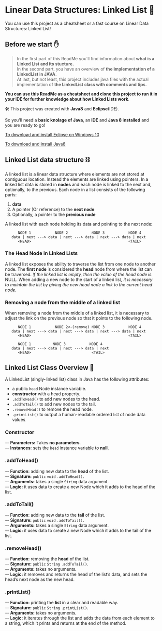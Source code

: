 # Linear Data Structures: Linked List 🚀

You can use this project as a cheatsheet or a fast course on Linear Data Structures: Linked List!


## Before we start ✋
> In the first part of this ReadMe you'll find information about **what is a Linked List and its stucture.**  
> In the second part, you have an overview of **the implementation of a LinkedList in JAVA.**  
> At last, but not least, this project includes java files with the actual implementation of **the LinkedList class with comments and tips.**  

**You can use this ReadMe as a cheatsheet and clone this project to run it in your IDE for further knowledge about how Linked Lists work.**

🛠️ This project was created with **Java8** and **Eclipse**(IDE).

So you'll need a **basic knolage of Java**, an **IDE** and **Java 8 installed** and you are ready to go!

[To download and install Eclipse on Windows 10](https://www.youtube.com/watch?v=N-wXTRpR03U)

[To download and install Java8](https://www.youtube.com/watch?v=ClcHrcNXP9g)



## Linked List data structure ⛓️

A linked list is a linear data structure where elements are not stored at contiguous location. Instead the elements are linked using pointers.
In a linked list data is stored in **nodes** and each node is linked to the next and, optionally, to the previous. Each node in a list consists of the following parts:

1. **data**
2. A pointer (Or reference) to the **next node**
3. Optionally, a pointer to the **previous node**

A linked list with each node holding its data and pointing to the next node:

```
      NODE 1           NODE 2           NODE 3           NODE 4      
   data | next ---> data | next ---> data | next ---> data | next 
      <HEAD>                                             <TAIL>     
```

### The Head Node in Linked Lists
A linked list exposes the ability to traverse the list from one node to another node. 
The **first node** is considered the **head** node from where the list can be traversed. 
*If the linked list is empty, then the value of the head node is* NULL.
When adding a new node to the start of a linked list, *it is necessary to maintain the list by giving the new head node a link to the current head node*. 

### Removing a node from the middle of a linked list
When removing a node from the middle of a linked list, it is necessary to adjust the link on the previous node so that it points to the following node. 

```
      NODE 1           NODE 2<-(remove) NODE 3           NODE 4      
   data | next ---> data | next ---> data | next ---> data | next 
      <HEAD>                                             <TAIL>     
```
```
      NODE 1          NODE 3           NODE 4      
   data | next ---> data | next ---> data | next 
      <HEAD>                            <TAIL>     
```


## Linked List Class Overview 🤖
A LinkedList (singly-linked list) class in Java has the following attributes:

- a public `head` Node instance variable.
- **constructor** with a head property.
- `.addToHead()` to add new nodes to the head.
- `.addToTail()` to add new nodes to the tail.
- `.removeHead()` to remove the head node.
- `.printList()` to output a human-readable ordered list of node data values.

### Constructor
-- **Parameters:** Takes **no parameters**.  
-- **Instances:** sets the `head` instance variable to **null**.  

### .addToHead()
-- **Function:** adding new data to the **head** of the list.  
-- **Signature:** `public` `void` `.addToHead()`.  
-- **Arguments:** takes a single `String` data argument.  
-- **Logic:** it uses data to create a new Node which it adds to the head of the list. 

### .addToTail()
-- **Function:** adding new data to the **tail** of the list.     
-- **Signature:** `public` `void` `.addToTail()`.    
-- **Arguments:** takes a single `String` data argument.      
-- **Logic:** it uses data to create a new Node which it adds to the tail of the list.   

### .removeHead()
-- **Function:** removing the **head** of the list.  
-- **Signature:** `public` `String` `.addToTail()`.    
-- **Arguments:** takes no arguments.    
-- **Logic:** it removes and returns the head of the list’s data, and sets the head’s next node as the new head.  

### .printList()
-- **Function:** printing the **list** in a clear and readable way.  
-- **Signature:** `public` `String` `.printList()`.    
-- **Arguments:** takes no arguments.    
-- **Logic:** it iterates through the list and adds the data from each element to a string, which it prints and returns at the end of the method.   

 


